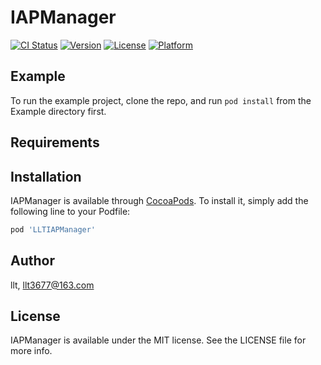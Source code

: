 # IAPManager

[![CI Status](https://img.shields.io/travis/llt/IAPManager.svg?style=flat)](https://travis-ci.org/llt/IAPManager)
[![Version](https://img.shields.io/cocoapods/v/IAPManager.svg?style=flat)](https://cocoapods.org/pods/IAPManager)
[![License](https://img.shields.io/cocoapods/l/IAPManager.svg?style=flat)](https://cocoapods.org/pods/IAPManager)
[![Platform](https://img.shields.io/cocoapods/p/IAPManager.svg?style=flat)](https://cocoapods.org/pods/IAPManager)

## Example

To run the example project, clone the repo, and run `pod install` from the Example directory first.

## Requirements

## Installation

IAPManager is available through [CocoaPods](https://cocoapods.org). To install
it, simply add the following line to your Podfile:

```ruby
pod 'LLTIAPManager'
```

## Author

llt, llt3677@163.com

## License

IAPManager is available under the MIT license. See the LICENSE file for more info.
